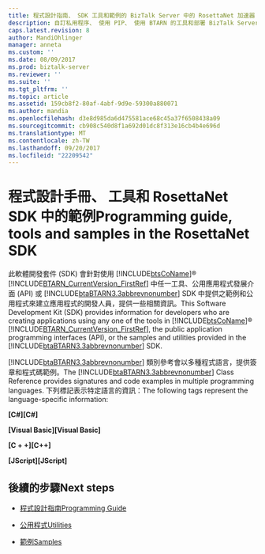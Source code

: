 ```yaml
---
title: 程式設計指南、 SDK 工具和範例的 BizTalk Server 中的 RosettaNet 加速器 |Microsoft 文件
description: 自訂私用程序、 使用 PIP、 使用 BTARN 的工具和部署 BizTalk Server 中的 RosettaNet 加速器的範例
caps.latest.revision: 8
author: MandiOhlinger
manager: anneta
ms.custom: ''
ms.date: 08/09/2017
ms.prod: biztalk-server
ms.reviewer: ''
ms.suite: ''
ms.tgt_pltfrm: ''
ms.topic: article
ms.assetid: 159cb8f2-80af-4abf-9d9e-59300a880071
ms.author: mandia
ms.openlocfilehash: d3e8d985da6d475581ace68c45a37f6508438a09
ms.sourcegitcommit: cb908c540d8f1a692d01dc8f313e16cb4b4e696d
ms.translationtype: MT
ms.contentlocale: zh-TW
ms.lasthandoff: 09/20/2017
ms.locfileid: "22209542"
---
```

# <a name="programming-guide-tools-and-samples-in-the-rosettanet-sdk"></a><span data-ttu-id="1c64c-103">程式設計手冊、 工具和 RosettaNet SDK 中的範例</span><span class="sxs-lookup"><span data-stu-id="1c64c-103">Programming guide, tools and samples in the RosettaNet SDK</span></span>
<span data-ttu-id="1c64c-104">此軟體開發套件 (SDK) 會針對使用 [!INCLUDE[btsCoName](../../includes/btsconame-md.md)]® [!INCLUDE[BTARN_CurrentVersion_FirstRef](../../includes/btarn-currentversion-firstref-md.md)] 中任一工具、公用應用程式發展介面 (API) 或 [!INCLUDE[btaBTARN3.3abbrevnonumber](../../includes/btabtarn3-3abbrevnonumber-md.md)] SDK 中提供之範例和公用程式來建立應用程式的開發人員，提供一些相關資訊。</span><span class="sxs-lookup"><span data-stu-id="1c64c-104">This Software Development Kit (SDK) provides information for developers who are creating applications using any one of the tools in [!INCLUDE[btsCoName](../../includes/btsconame-md.md)]® [!INCLUDE[BTARN_CurrentVersion_FirstRef](../../includes/btarn-currentversion-firstref-md.md)], the public application programming interfaces (API), or the samples and utilities provided in the [!INCLUDE[btaBTARN3.3abbrevnonumber](../../includes/btabtarn3-3abbrevnonumber-md.md)] SDK.</span></span>  
  
 <span data-ttu-id="1c64c-105">[!INCLUDE[btaBTARN3.3abbrevnonumber](../../includes/btabtarn3-3abbrevnonumber-md.md)] 類別參考會以多種程式語言，提供簽章和程式碼範例。</span><span class="sxs-lookup"><span data-stu-id="1c64c-105">The [!INCLUDE[btaBTARN3.3abbrevnonumber](../../includes/btabtarn3-3abbrevnonumber-md.md)] Class Reference provides signatures and code examples in multiple programming languages.</span></span> <span data-ttu-id="1c64c-106">下列標記表示特定語言的資訊：</span><span class="sxs-lookup"><span data-stu-id="1c64c-106">The following tags represent the language-specific information:</span></span>  
  
 <span data-ttu-id="1c64c-107">**[C#]**</span><span class="sxs-lookup"><span data-stu-id="1c64c-107">**[C#]**</span></span>  
  
 <span data-ttu-id="1c64c-108">**[Visual Basic]**</span><span class="sxs-lookup"><span data-stu-id="1c64c-108">**[Visual Basic]**</span></span>  
  
 <span data-ttu-id="1c64c-109">**[C + +]**</span><span class="sxs-lookup"><span data-stu-id="1c64c-109">**[C++]**</span></span>  
  
 <span data-ttu-id="1c64c-110">**[JScript]**</span><span class="sxs-lookup"><span data-stu-id="1c64c-110">**[JScript]**</span></span>  
  
 
## <a name="next-steps"></a><span data-ttu-id="1c64c-111">後續的步驟</span><span class="sxs-lookup"><span data-stu-id="1c64c-111">Next steps</span></span>
  
-   [<span data-ttu-id="1c64c-112">程式設計指南</span><span class="sxs-lookup"><span data-stu-id="1c64c-112">Programming Guide</span></span>](../../adapters-and-accelerators/accelerator-rosettanet/programming-guide2.md)  
  
-   [<span data-ttu-id="1c64c-113">公用程式</span><span class="sxs-lookup"><span data-stu-id="1c64c-113">Utilities</span></span>](../../adapters-and-accelerators/accelerator-rosettanet/utilities1.md)  
  
-   [<span data-ttu-id="1c64c-114">範例</span><span class="sxs-lookup"><span data-stu-id="1c64c-114">Samples</span></span>](../../adapters-and-accelerators/accelerator-rosettanet/samples3.md)